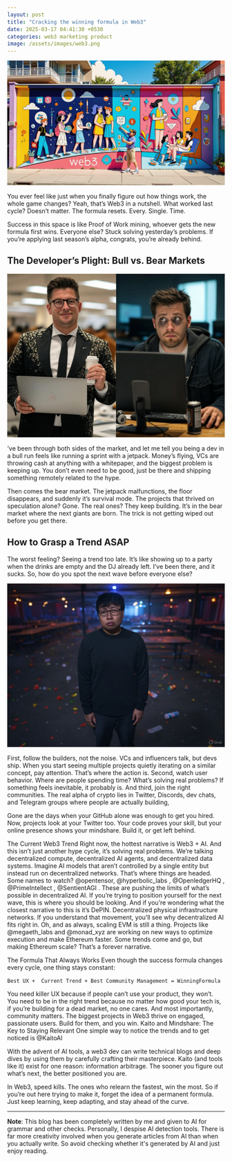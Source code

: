 ```yaml
---
layout: post
title: "Cracking the winning formula in Web3"
date: 2025-03-17 04:41:30 +0530
categories: web3 marketing product 
image: /assets/images/web3.png
---
```


![Cracking the winning formula in Web3](/assets/images/web3.png)

You ever feel like just when you finally figure out how things work, the whole game changes? Yeah, that’s Web3 in a nutshell. What worked last cycle? Doesn’t matter. The formula resets. Every. Single. Time.

Success in this space is like Proof of Work mining, whoever gets the new formula first wins. Everyone else? Stuck solving yesterday’s problems. If you’re applying last season’s alpha, congrats, you’re already behind.

## The Developer’s Plight: Bull vs. Bear Markets

![Web3 Development Cycles](/assets/images/web3-1.jpeg)

’ve been through both sides of the market, and let me tell you being a dev in a bull run feels like running a sprint with a jetpack. Money’s flying, VCs are throwing cash at anything with a whitepaper, and the biggest problem is keeping up. You don’t even need to be good,  just be there and shipping something remotely related to the hype.

Then comes the bear market. The jetpack malfunctions, the floor disappears, and suddenly it’s survival mode. The projects that thrived on speculation alone? Gone. The real ones? They keep building. It’s in the bear market where the next giants are born. The trick is not getting wiped out before you get there.

## How to Grasp a Trend ASAP
The worst feeling? Seeing a trend too late. It’s like showing up to a party when the drinks are empty and the DJ already left. I’ve been there, and it sucks. So, how do you spot the next wave before everyone else?

![Spotting Web3 Trends](/assets/images/web3-2.jpeg)

First, follow the builders, not the noise. VCs and influencers talk, but devs ship. When you start seeing multiple projects quietly iterating on a similar concept, pay attention. That’s where the action is. Second, watch user behavior. Where are people spending time? What’s solving real problems? If something feels inevitable, it probably is. And third, join the right communities. The real alpha of crypto lies in Twitter,  Discords, dev chats, and Telegram groups where people are actually building,

Gone are the days when your GitHub alone was enough to get you hired. Now, projects look at your Twitter too. Your code proves your skill, but your online presence shows your mindshare. Build it, or get left behind.

The Current Web3 Trend
Right now, the hottest narrative is Web3 + AI. And this isn’t just another hype cycle, it’s solving real problems. We’re talking decentralized compute, decentralized AI agents, and decentralized data systems. Imagine AI models that aren’t controlled by a single entity but instead run on decentralized networks. That’s where things are headed.
Some names to watch? @opentensor, @hyperbolic_labs , @OpenledgerHQ , @PrimeIntellect , @SentientAGI . These are pushing the limits of what’s possible in decentralized AI. If you’re trying to position yourself for the next wave, this is where you should be looking.
And if you’re wondering what the closest narrative to this is it’s DePIN. Decentralized physical infrastructure networks. If you understand that movement, you’ll see why decentralized AI fits right in.
Oh, and as always, scaling EVM is still a thing. Projects like @megaeth_labs  and @monad_xyz  are working on new ways to optimize execution and make Ethereum faster. Some trends come and go, but making Ethereum scale? That’s a forever narrative.

The Formula That Always Works
Even though the success formula changes every cycle, one thing stays constant:

```
Best UX +  Current Trend + Best Community Management = WinningFormula
```
You need killer UX because if people can’t use your product, they won’t. You need to be in the right trend because no matter how good your tech is, if you’re building for a dead market, no one cares. And most importantly, community matters. The biggest projects in Web3 thrive on engaged, passionate users. Build for them, and you win.
Kaito and Mindshare: The Key to Staying Relevant
One simple way to notice the trends and to get noticed is @KaitoAI 

With the advent of AI tools, a web3 dev can write technical blogs and deep dives by using them by carefully crafting their masterpiece.
Kaito (and tools like it) exist for one reason: information arbitrage. The sooner you figure out what’s next, the better positioned you are. 

In Web3, speed kills. The ones who relearn the fastest, win the most.
So if you’re out here trying to make it, forget the idea of a permanent formula. Just keep learning, keep adapting, and stay ahead of the curve.


---

**Note**: This blog has been completely written by me and given to AI for grammar and other checks. Personally, I despise AI detection tools. There is far more creativity involved when you generate articles from AI than when you actually write. So avoid checking whether it's generated by AI and just enjoy reading.

